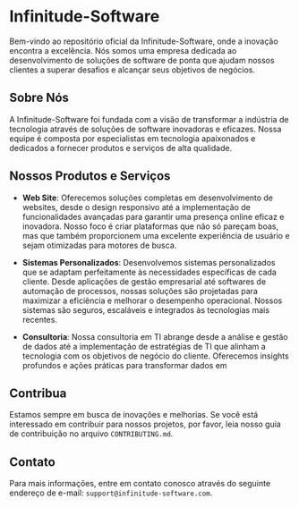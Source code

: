 # Infinitude-Software

Bem-vindo ao repositório oficial da Infinitude-Software, onde a inovação encontra a excelência. Nós somos uma empresa dedicada ao desenvolvimento de soluções de software de ponta que ajudam nossos clientes a superar desafios e alcançar seus objetivos de negócios.

## Sobre Nós

A Infinitude-Software foi fundada com a visão de transformar a indústria de tecnologia através de soluções de software inovadoras e eficazes. Nossa equipe é composta por especialistas em tecnologia apaixonados e dedicados a fornecer produtos e serviços de alta qualidade.

## Nossos Produtos e Serviços

- **Web Site**: Oferecemos soluções completas em desenvolvimento de websites, desde o design responsivo até a implementação de funcionalidades avançadas para garantir uma presença online eficaz e inovadora. Nosso foco é criar plataformas que não só pareçam boas, mas que também proporcionem uma excelente experiência de usuário e sejam otimizadas para motores de busca.

- **Sistemas Personalizados**: Desenvolvemos sistemas personalizados que se adaptam perfeitamente às necessidades específicas de cada cliente. Desde aplicações de gestão empresarial até softwares de automação de processos, nossas soluções são projetadas para maximizar a eficiência e melhorar o desempenho operacional. Nossos sistemas são seguros, escaláveis e integrados às tecnologias mais recentes.

- **Consultoria**: Nossa consultoria em TI abrange desde a análise e gestão de dados até a implementação de estratégias de TI que alinham a tecnologia com os objetivos de negócio do cliente. Oferecemos insights profundos e ações práticas para transformar dados em


## Contribua

Estamos sempre em busca de inovações e melhorias. Se você está interessado em contribuir para nossos projetos, por favor, leia nosso guia de contribuição no arquivo `CONTRIBUTING.md`.

## Contato

Para mais informações, entre em contato conosco através do seguinte endereço de e-mail: `support@infinitude-software.com`.
